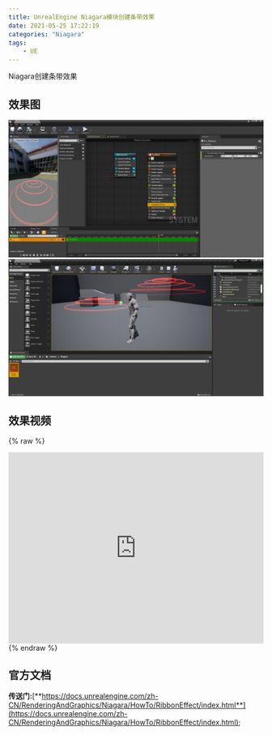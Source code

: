 ```yaml
---
title: UnrealEngine Niagara模块创建条带效果
date: 2021-05-25 17:22:19
categories: "Niagara"
tags:
	- UE
---
```

Niagara创建条带效果
<!-- more -->
## 效果图
<img src="../image/ue/niagara/ribboneffect/screen1.png">

<img src="../image/ue/niagara/ribboneffect/screen2.png">

## 效果视频
{% raw %}
<div style="position:relative; padding-bottom:75%; width:100%; height:0">
    <iframe src="https://www.bilibili.com/video/BV1c64y1k7Wn?share_source=copy_web" scrolling="no" border="0" frameborder="no" framespacing="0" allowfullscreen="true" style="position:absolute; height: 100%; width: 100%;"></iframe>
</div>
{% endraw %}


## 官方文档
**传送门:**[**https://docs.unrealengine.com/zh-CN/RenderingAndGraphics/Niagara/HowTo/RibbonEffect/index.html**](https://docs.unrealengine.com/zh-CN/RenderingAndGraphics/Niagara/HowTo/RibbonEffect/index.html);